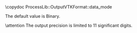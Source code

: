\copydoc ProcessLib::OutputVTKFormat::data_mode

The default value is Binary.

\attention The output precision is limited to 11 significant digits.
